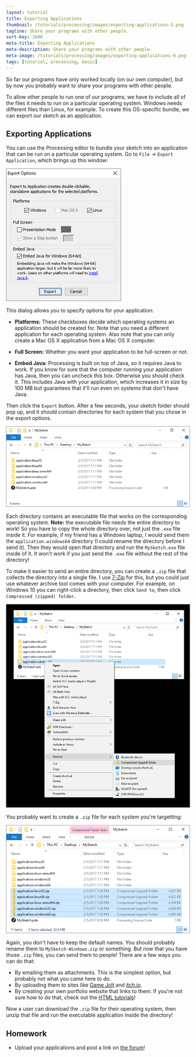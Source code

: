 ```yaml
---
layout: tutorial
title: Exporting Applications
thumbnail: /tutorials/processing/images/exporting-applications-5.png
tagline: Share your programs with other people.
sort-key: 1600
meta-title: Exporting Applications
meta-description: Share your programs with other people.
meta-image: /tutorials/processing/images/exporting-applications-6.png
tags: [tutorial, processing, basic]
---
```


So far our programs have only worked locally (on our own computer), but by now you probably want to share your programs with other people.

To allow other people to run one of our programs, we have to include all of the files it needs to run on a particular operating system. Windows needs different files than Linux, for example. To create this OS-specific bundle, we can export our sketch as an application.

## Exporting Applications

You can use the Processing editor to bundle your sketch into an application that can be run on a particular operating system. Go to `File` -> `Export Application`, which brings up this window:

![export options dialog](/tutorials/processing/images/exporting-applications-1.png)

This dialog allows you to specify options for your application:

- **Platforms:** These checkboxes decide which operating systems an application should be created for. Note that you need a different application for each operating system. Also note that you can only create a Mac OS X application from a Mac OS X computer.

- **Full Screen:** Whether you want your application to be full-screen or not.

- **Embed Java:** Processing is built on top of Java, so it requires Java to work. If you know for sure that the computer running your application has Java, then you can uncheck this box. Otherwise you should check it. This includes Java with your application, which increases it in size by 100 MB but guarantees that it'll run even on systems that don't have Java.

Then click the `Export` button. After a few seconds, your sketch folder should pop up, and it should contain directories for each system that you chose in the export options.

![exported directories](/tutorials/processing/images/exporting-applications-2.png)

Each directory contains an executable file that works on the corresponding operating system. **Note:** the executable file needs the entire directory to work! So you have to copy the whole directory over, not just the `.exe` file inside it. For example, if my friend has a Windows laptop, I would send them the `application.windows64` directory (I could rename the directory before I send it). Then they would open that directory and run the `MySketch.exe` file inside of it. It won't work if you just send the `.exe` file without the rest of the directory!

To make it easier to send an entire directory, you can create a `.zip` file that collects the directory into a single file. I use [7-Zip](http://www.7-zip.org/) for this, but you could just use whatever archive tool comes with your computer. For example, on Windows 10 you can right-click a directory, then click `Send to`, then click `Compressed (zipped) folder`.

![creating a zip file](/tutorials/processing/images/exporting-applications-3.png)

You probably want to create a `.zip` file for each system you're targetting:

![zip files](/tutorials/processing/images/exporting-applications-4.png)

Again, you don't have to keep the default names. You should probably rename them to `MySketch-Windows.zip` or something. But now that you have those `.zip` files, you can send them to people! There are a few ways you can do that:

- By emailing them as attachments. This is the simplest option, but probably not what you came here to do.
- By uploading them to sites like [Game Jolt](https://gamejolt.com/) and [itch.io](https://itch.io/).
- By creating your own portfolio website that links to them. If you're not sure how to do that, check out the [HTML tutorials](/tutorials/html)!

Now a user can download the `.zip` file for their operating system, then unzip that file and run the executable application inside the directory!

## Homework

- Upload your applications and post a link on [the forum](http://forum.HappyCoding.io)!
